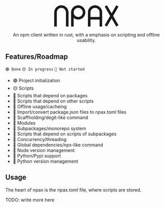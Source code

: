 <div align = center>
    <picture>
        <source
            srcset="dark.png"
            width="200"
            media="(prefers-color-scheme: dark)"
        >
        <img width="200" src="light.png">
    </picture>

An npm client written in rust, with a emphasis on scripting and offline usability.
</div>

## Features/Roadmap
`🟢 Done`
`🟡 In progress`
`🔴 Not started`

- 🟢 Project initialization
- 🟡 Scripts
- 🔴 Scripts that depend on packages
- 🔴 Scripts that depend on other scripts
- 🔴 Offline usage/cacheing
- 🔴 Import/convert package.json files to npax.toml files
- 🔴 Scaffholding/degit-like command
- 🔴 Modules
- 🔴 Subpackages/monorepo system
- 🔴 Scripts that depend on scripts of subpackages
- 🔴 Concurrency/threading
- 🔴 Global dependencies/npx-like command
- 🔴 Node version management
- 🔴 Python/Pypi support
- 🔴 Python version management

## Usage
The heart of npax is the npax.toml file, where scripts are stored.

TODO: write more here

